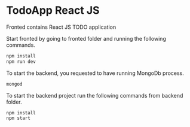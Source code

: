 # TodoApp React JS

Fronted contains React JS TODO application

Start fronted by going to fronted folder and running the following commands.

```javascript
npm install
npm run dev
```

To start the backend, you requested to have running MongoDb process.
```javascript
mongod
```

To start the backend project run the following commands from backend folder.

```javascript
npm install
npm start
```
